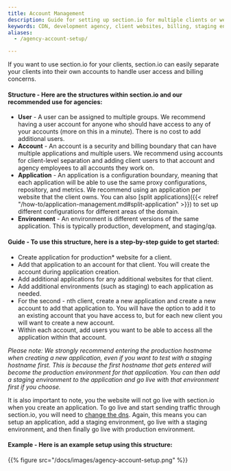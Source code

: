 ```yaml
---
title: Account Management
description: Guide for setting up section.io for multiple clients or websites. Reviews section.io account structures and instructions to get started.
keywords: CDN, development agency, client websites, billing, staging environment, test environment
aliases:
  - /agency-account-setup/

---
```


If you want to use section.io for your clients, section.io can easily separate your clients into their own accounts to handle user access and billing concerns.

#### **Structure** - Here are the structures within section.io and our recommended use for agencies:

* **User** - A user can be assigned to multiple groups. We recommend having a user account for anyone who should have access to any of your accounts (more on this in a minute). There is no cost to add additional users.
* **Account** - An account is a security and billing boundary that can have multiple applications and multiple users. We recommend using accounts for client-level separation and adding client users to that account and agency employees to all accounts they work on.
* **Application** - An application is a configuration boundary, meaning that each application will be able to use the same proxy configurations, repository, and metrics. We recommend using an application per website that the client owns. You can also [split applications]({{< relref "/how-to/application-management.md#split-application" >}}) to set up different configurations for different areas of the domain.
* **Environment** - An environment is different versions of the same application. This is typically production, development, and staging/qa.

#### **Guide** - To use this structure, here is a step-by-step guide to get started:

* Create application for production* website for a client.
* Add that application to an account for that client. You will create the account during application creation.
* Add additional applications for any additional websites for that client.
* Add additional environments (such as staging) to each application as needed.
* For the second - nth client, create a new application and create a new account to add that application to. You will have the option to add it to an existing account that you have access to, but for each new client you will want to create a new account.
* Within each account, add users you want to be able to access all the application within that account.

*Please note: We strongly recommend entering the production hostname when creating a new application, even if you want to test with a staging hostname first. This is because the first hostname that gets entered will become the production environment for that application. You can then add a staging environment to the application and go live with that environment first if you choose.*

It is also important to note, you the website will not go live with section.io when you create an application. To go live and start sending traffic through section.io, you will need to [change the dns](/docs/change-dns). Again, this means you can setup an application, add a staging environment, go live with a staging environment, and then finally go live with production environment.


#### **Example** - Here is an example setup using this structure:

{{% figure src="/docs/images/agency-account-setup.png" %}}
